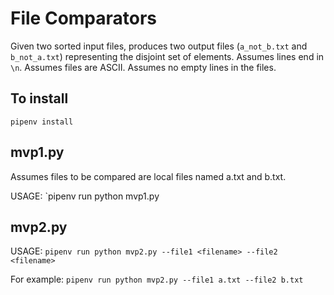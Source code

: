 # File Comparators
Given two sorted input files, produces two output files (`a_not_b.txt` and `b_not_a.txt`) representing the disjoint set of elements.
Assumes lines end in `\n`. Assumes files are ASCII. Assumes no empty lines in the files.

## To install
`pipenv install`

## mvp1.py
Assumes files to be compared are local files named a.txt and b.txt.

USAGE:
`pipenv run python mvp1.py

## mvp2.py
USAGE:
`pipenv run python mvp2.py --file1 <filename> --file2 <filename>`

For example:
`pipenv run python mvp2.py --file1 a.txt --file2 b.txt`